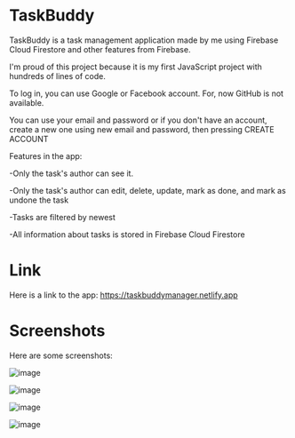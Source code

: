 # TaskBuddy

TaskBuddy is a task management application made by me using Firebase Cloud Firestore and other features from Firebase.

I'm proud of this project because it is my first JavaScript project with hundreds of lines of code.

To log in, you can use Google or Facebook account.
For, now GitHub is not available.

You can use your email and password or if you don't have an account, create a new one using new email and password, then pressing CREATE ACCOUNT



Features in the app:

-Only the task's author can see it.

-Only the task's author can edit, delete, update, mark as done, and mark as undone the task

-Tasks are filtered by newest

-All information about tasks is stored in Firebase Cloud Firestore



# Link

Here is a link to the app: https://taskbuddymanager.netlify.app

# Screenshots

Here are some screenshots:

![image](https://github.com/bazylcossac/TaskBuddy/assets/102479081/4f357377-7851-4372-8d82-b299666b9f82)

![image](https://github.com/bazylcossac/TaskBuddy/assets/102479081/245f5b9b-de88-44a5-806b-e58924b42d72)

![image](https://github.com/bazylcossac/TaskBuddy/assets/102479081/4bbdcf2e-cd0e-467e-9631-6e6b28371e10)

![image](https://github.com/bazylcossac/TaskBuddy/assets/102479081/e58010ea-ea45-4c0a-a6fe-6d4a964dc1fe)

